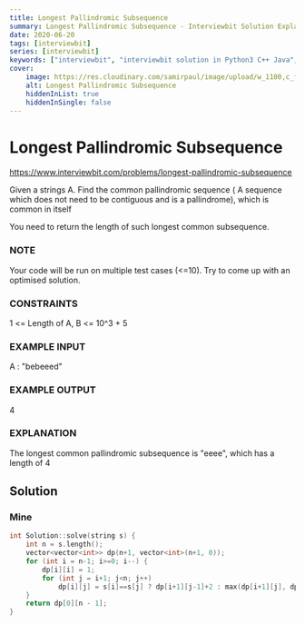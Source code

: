 ```yaml
---
title: Longest Pallindromic Subsequence
summary: Longest Pallindromic Subsequence - Interviewbit Solution Explained
date: 2020-06-20
tags: [interviewbit]
series: [interviewbit]
keywords: ["interviewbit", "interviewbit solution in Python3 C++ Java", "Longest Pallindromic Subsequence Solution Explained"]
cover:
    image: https://res.cloudinary.com/samirpaul/image/upload/w_1100,c_fit,co_rgb:FFFFFF,l_text:Arial_75_bold:Longest Pallindromic Subsequence - Solution Explained/problem-solving.webp
    alt: Longest Pallindromic Subsequence
    hiddenInList: true
    hiddenInSingle: false
---
```


# Longest Pallindromic Subsequence

https://www.interviewbit.com/problems/longest-pallindromic-subsequence

Given a strings A. Find the common pallindromic sequence ( A sequence which does not need to be contiguous and is a pallindrome),
which is common in itself

You need to return the length of such longest common subsequence.

### NOTE

Your code will be run on multiple test cases (<=10). Try to come up with an optimised solution.

### CONSTRAINTS

1 <= Length of A, B <= 10^3 + 5

### EXAMPLE INPUT

A : "bebeeed"

### EXAMPLE OUTPUT

4

### EXPLANATION

The longest common pallindromic subsequence is "eeee", which has a length of 4

## Solution
### Mine
```cpp
int Solution::solve(string s) {
    int n = s.length();
    vector<vector<int>> dp(n+1, vector<int>(n+1, 0));
    for (int i = n-1; i>=0; i--) {
        dp[i][i] = 1;
        for (int j = i+1; j<n; j++)
            dp[i][j] = s[i]==s[j] ? dp[i+1][j-1]+2 : max(dp[i+1][j], dp[i][j-1]);
    }
    return dp[0][n - 1];
}
```
